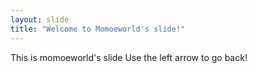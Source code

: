 ```yaml
---
layout: slide
title: "Welcome to Momoeworld's slide!"
---
```

This is momoeworld's slide
Use the left arrow to go back!